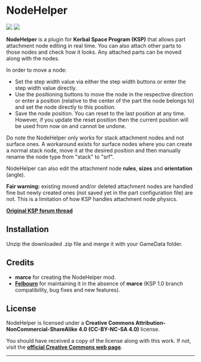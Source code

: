 # NodeHelper

![][NH:shield-version]
![][NH:shield-license]

**NodeHelper** is a plugin for **Kerbal Space Program (KSP)** that allows part attachment node editing in real time. You can also attach other parts to those nodes and check how it looks. Any attached parts can be moved along with the nodes.

In order to move a node:

  * Set the step width value via either the step width buttons or enter the step width value directly.
  * Use the positioning buttons to move the node in the respective direction or enter a position (relative to the center of the part the node belongs to) and set the node directly to this position.
  * Save the node position. You can reset to the last position at any time. However, if you update the reset position then the current position will be used from now on and cannot be undone.

Do note the NodeHelper only works for stack attachment nodes and not surface ones. A workaround exists for surface nodes where you can create a normal stack node, move it at the desired position and then manually rename the node type from "stack" to "srf".

NodeHelper can also edit the attachment node **rules**, **sizes** and **orientation** (angle).

**Fair warning:** existing moved and/or deleted attachment nodes are handled fine but newly created ones (not saved yet in the part configuration file) are not. This is a limitation of how KSP handles attachment node physics.

**[Original KSP forum thread][NH:original-forum-link]**

## Installation

Unzip the downloaded .zip file and merge it with your GameData folder.

## Credits

  * **marce** for creating the NodeHelper mod.
  * **[Felbourn][NH:contributor-felbourn-link]** for maintaining it in the absence of **marce** (KSP 1.0 branch compatibility, bug fixes and new features).

## License

NodeHelper is licensed under a **Creative Commons Attribution-NonCommercial-ShareAlike 4.0 (CC-BY-NC-SA 4.0)** license.

You should have received a copy of the license along with this work. If not, visit the **[official Creative Commons web page][NH:cc-license-link]**.

***

[NH:cc-license-link]:           https://creativecommons.org/licenses/by-nc-sa/4.0
[NH:contributor-felbourn-link]: https://github.com/Felbourn
[NH:original-forum-link]:       http://forum.kerbalspaceprogram.com/index.php?showtopic=87592
[NH:shield-version]:            https://img.shields.io/badge/KSP%20Version-1.3.1.1891-red.svg
[NH:shield-license]:            https://img.shields.io/badge/License-CC--BY--NC--SA%204.0-green.svg
